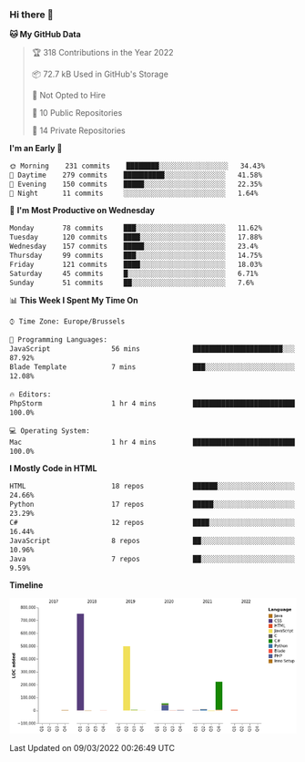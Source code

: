 ### Hi there 👋

<!--START_SECTION:waka-->
**🐱 My GitHub Data** 

> 🏆 318 Contributions in the Year 2022
 > 
> 📦 72.7 kB Used in GitHub's Storage 
 > 
> 🚫 Not Opted to Hire
 > 
> 📜 10 Public Repositories 
 > 
> 🔑 14 Private Repositories  
 > 
**I'm an Early 🐤** 

```text
🌞 Morning    231 commits    ████████░░░░░░░░░░░░░░░░░   34.43% 
🌆 Daytime    279 commits    ██████████░░░░░░░░░░░░░░░   41.58% 
🌃 Evening    150 commits    █████░░░░░░░░░░░░░░░░░░░░   22.35% 
🌙 Night      11 commits     ░░░░░░░░░░░░░░░░░░░░░░░░░   1.64%

```
📅 **I'm Most Productive on Wednesday** 

```text
Monday       78 commits     ███░░░░░░░░░░░░░░░░░░░░░░   11.62% 
Tuesday      120 commits    ████░░░░░░░░░░░░░░░░░░░░░   17.88% 
Wednesday    157 commits    █████░░░░░░░░░░░░░░░░░░░░   23.4% 
Thursday     99 commits     ███░░░░░░░░░░░░░░░░░░░░░░   14.75% 
Friday       121 commits    ████░░░░░░░░░░░░░░░░░░░░░   18.03% 
Saturday     45 commits     █░░░░░░░░░░░░░░░░░░░░░░░░   6.71% 
Sunday       51 commits     ██░░░░░░░░░░░░░░░░░░░░░░░   7.6%

```


📊 **This Week I Spent My Time On** 

```text
⌚︎ Time Zone: Europe/Brussels

💬 Programming Languages: 
JavaScript               56 mins             ██████████████████████░░░   87.92% 
Blade Template           7 mins              ███░░░░░░░░░░░░░░░░░░░░░░   12.08%

🔥 Editors: 
PhpStorm                 1 hr 4 mins         █████████████████████████   100.0%

💻 Operating System: 
Mac                      1 hr 4 mins         █████████████████████████   100.0%

```

**I Mostly Code in HTML** 

```text
HTML                     18 repos            ██████░░░░░░░░░░░░░░░░░░░   24.66% 
Python                   17 repos            █████░░░░░░░░░░░░░░░░░░░░   23.29% 
C#                       12 repos            ████░░░░░░░░░░░░░░░░░░░░░   16.44% 
JavaScript               8 repos             ██░░░░░░░░░░░░░░░░░░░░░░░   10.96% 
Java                     7 repos             ██░░░░░░░░░░░░░░░░░░░░░░░   9.59%

```


**Timeline**

![Chart not found](https://raw.githubusercontent.com/guillaumedeplancke/guillaumedeplancke/main/charts/bar_graph.png) 


 Last Updated on 09/03/2022 00:26:49 UTC
<!--END_SECTION:waka-->
